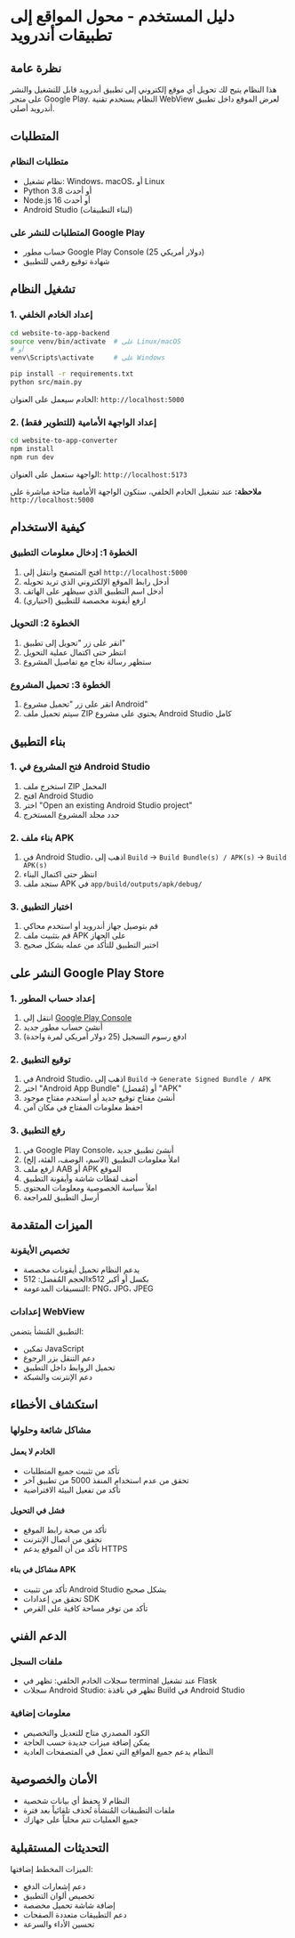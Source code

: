 # دليل المستخدم - محول المواقع إلى تطبيقات أندرويد

## نظرة عامة

هذا النظام يتيح لك تحويل أي موقع إلكتروني إلى تطبيق أندرويد قابل للتشغيل والنشر على متجر Google Play. النظام يستخدم تقنية WebView لعرض الموقع داخل تطبيق أندرويد أصلي.

## المتطلبات

### متطلبات النظام
- نظام تشغيل: Windows، macOS، أو Linux
- Python 3.8 أو أحدث
- Node.js 16 أو أحدث
- Android Studio (لبناء التطبيقات)

### المتطلبات للنشر على Google Play
- حساب مطور Google Play Console (25 دولار أمريكي)
- شهادة توقيع رقمي للتطبيق

## تشغيل النظام

### 1. إعداد الخادم الخلفي

```bash
cd website-to-app-backend
source venv/bin/activate  # على Linux/macOS
# أو
venv\Scripts\activate     # على Windows

pip install -r requirements.txt
python src/main.py
```

الخادم سيعمل على العنوان: `http://localhost:5000`

### 2. إعداد الواجهة الأمامية (للتطوير فقط)

```bash
cd website-to-app-converter
npm install
npm run dev
```

الواجهة ستعمل على العنوان: `http://localhost:5173`

**ملاحظة:** عند تشغيل الخادم الخلفي، ستكون الواجهة الأمامية متاحة مباشرة على `http://localhost:5000`

## كيفية الاستخدام

### الخطوة 1: إدخال معلومات التطبيق
1. افتح المتصفح وانتقل إلى `http://localhost:5000`
2. أدخل رابط الموقع الإلكتروني الذي تريد تحويله
3. أدخل اسم التطبيق الذي سيظهر على الهاتف
4. (اختياري) ارفع أيقونة مخصصة للتطبيق

### الخطوة 2: التحويل
1. انقر على زر "تحويل إلى تطبيق"
2. انتظر حتى اكتمال عملية التحويل
3. ستظهر رسالة نجاح مع تفاصيل المشروع

### الخطوة 3: تحميل المشروع
1. انقر على زر "تحميل مشروع Android"
2. سيتم تحميل ملف ZIP يحتوي على مشروع Android Studio كامل

## بناء التطبيق

### 1. فتح المشروع في Android Studio
1. استخرج ملف ZIP المحمل
2. افتح Android Studio
3. اختر "Open an existing Android Studio project"
4. حدد مجلد المشروع المستخرج

### 2. بناء ملف APK
1. في Android Studio، اذهب إلى `Build` → `Build Bundle(s) / APK(s)` → `Build APK(s)`
2. انتظر حتى اكتمال البناء
3. ستجد ملف APK في `app/build/outputs/apk/debug/`

### 3. اختبار التطبيق
1. قم بتوصيل جهاز أندرويد أو استخدم محاكي
2. قم بتثبيت ملف APK على الجهاز
3. اختبر التطبيق للتأكد من عمله بشكل صحيح

## النشر على Google Play Store

### 1. إعداد حساب المطور
1. انتقل إلى [Google Play Console](https://play.google.com/console)
2. أنشئ حساب مطور جديد
3. ادفع رسوم التسجيل (25 دولار أمريكي لمرة واحدة)

### 2. توقيع التطبيق
1. في Android Studio، اذهب إلى `Build` → `Generate Signed Bundle / APK`
2. اختر "Android App Bundle" (مُفضل) أو "APK"
3. أنشئ مفتاح توقيع جديد أو استخدم مفتاح موجود
4. احفظ معلومات المفتاح في مكان آمن

### 3. رفع التطبيق
1. في Google Play Console، أنشئ تطبيق جديد
2. املأ معلومات التطبيق (الاسم، الوصف، الفئة، إلخ)
3. ارفع ملف AAB أو APK الموقع
4. أضف لقطات شاشة وأيقونة التطبيق
5. املأ سياسة الخصوصية ومعلومات المحتوى
6. أرسل التطبيق للمراجعة

## الميزات المتقدمة

### تخصيص الأيقونة
- يدعم النظام تحميل أيقونات مخصصة
- الحجم المُفضل: 512x512 بكسل أو أكبر
- التنسيقات المدعومة: PNG، JPG، JPEG

### إعدادات WebView
التطبيق المُنشأ يتضمن:
- تمكين JavaScript
- دعم التنقل بزر الرجوع
- تحميل الروابط داخل التطبيق
- دعم الإنترنت والشبكة

## استكشاف الأخطاء

### مشاكل شائعة وحلولها

#### الخادم لا يعمل
- تأكد من تثبيت جميع المتطلبات
- تحقق من عدم استخدام المنفذ 5000 من تطبيق آخر
- تأكد من تفعيل البيئة الافتراضية

#### فشل في التحويل
- تأكد من صحة رابط الموقع
- تحقق من اتصال الإنترنت
- تأكد من أن الموقع يدعم HTTPS

#### مشاكل في بناء APK
- تأكد من تثبيت Android Studio بشكل صحيح
- تحقق من إعدادات SDK
- تأكد من توفر مساحة كافية على القرص

## الدعم الفني

### ملفات السجل
- سجلات الخادم الخلفي: تظهر في terminal عند تشغيل Flask
- سجلات Android Studio: تظهر في نافذة Build في Android Studio

### معلومات إضافية
- الكود المصدري متاح للتعديل والتخصيص
- يمكن إضافة ميزات جديدة حسب الحاجة
- النظام يدعم جميع المواقع التي تعمل في المتصفحات العادية

## الأمان والخصوصية

- النظام لا يحفظ أي بيانات شخصية
- ملفات التطبيقات المُنشأة تُحذف تلقائياً بعد فترة
- جميع العمليات تتم محلياً على جهازك

## التحديثات المستقبلية

الميزات المخطط إضافتها:
- دعم إشعارات الدفع
- تخصيص ألوان التطبيق
- إضافة شاشة تحميل مخصصة
- دعم التطبيقات متعددة الصفحات
- تحسين الأداء والسرعة

